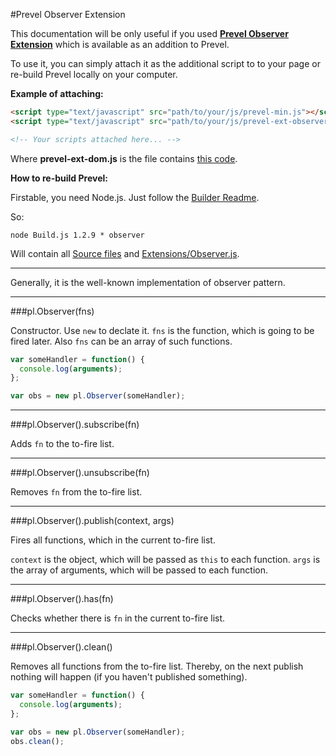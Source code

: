 #Prevel Observer Extension

This documentation will be only useful if you used __[Prevel Observer Extension](https://github.com/chernikovalexey/Prevel/blob/master/Extensions/Observer.js)__
which is available as an addition to Prevel.

To use it, you can simply attach it as the additional script to to your page or re-build Prevel locally on your computer.

__Example of attaching:__

```html
<script type="text/javascript" src="path/to/your/js/prevel-min.js"></script>
<script type="text/javascript" src="path/to/your/js/prevel-ext-observer.js"></script>

<!-- Your scripts attached here... -->
```

Where __prevel-ext-dom.js__ is the file contains [this code](https://github.com/chernikovalexey/Prevel/blob/master/Extensions/Observer.js).

__How to re-build Prevel:__

Firstable, you need Node.js. Just follow the [Builder Readme](https://github.com/chernikovalexey/Prevel/blob/master/Builder/README.md).

So:

```
node Build.js 1.2.9 * observer
```

Will contain all [Source files](https://github.com/chernikovalexey/Prevel/blob/master/Sources) and [Extensions/Observer.js](https://github.com/chernikovalexey/Prevel/blob/master/Extensions/Observer.js).

---

Generally, it is the well-known implementation of observer pattern.

---

###pl.Observer(fns)

Constructor. Use `new` to declate it. `fns` is the function, which is going to be fired later. Also `fns` can be an array of such functions.

```javascript
var someHandler = function() {
  console.log(arguments);
};

var obs = new pl.Observer(someHandler);
```

---

###pl.Observer().subscribe(fn)

Adds `fn` to the to-fire list.

---

###pl.Observer().unsubscribe(fn)

Removes `fn` from the to-fire list.

---

###pl.Observer().publish(context, args)

Fires all functions, which in the current to-fire list.

`context` is the object, which will be passed as `this` to each function.
`args` is the array of arguments, which will be passed to each function.

---

###pl.Observer().has(fn)

Checks whether there is `fn` in the current to-fire list.

---

###pl.Observer().clean()

Removes all functions from the to-fire list. Thereby, on the next publish nothing will happen (if you haven't published something).

```javascript
var someHandler = function() {
  console.log(arguments);
};

var obs = new pl.Observer(someHandler);
obs.clean();
```
